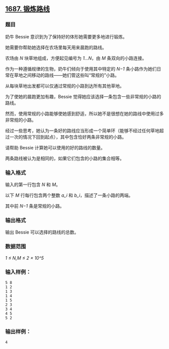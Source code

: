 ## [1687. 锻炼路线](https://www.acwing.com/problem/content/1689/)

### 题目

奶牛 Bessie 意识到为了保持好的体形她需要更多地进行锻炼。

她需要你帮助她选择在农场里每天用来晨跑的路线。

农场由 *N* 块草地组成，方便起见编号为 *1…N*，由 *M* 条双向的小路连接。

作为一种遵循规律的生物，奶牛们倾向于使用其中特定的 *N−1* 条小路作为她们日常在草地之间移动的路线——她们管这些叫“常规的”小路。

从每块草地出发都可以仅通过常规的小路到达所有其他草地。

为了使她的晨跑更加有趣，Bessie 觉得她应该选择一条包含一些非常规的小路的路线。

然而，使用常规的小路能够使她感到舒适，所以她不是很想在她的路线中使用过多非常规的小路。

经过一些思考，她认为一条好的路线应当形成一个简单环（能够不经过任何草地超过一次的情况下回到起点），其中包含恰好两条非常规的小路。

请帮助 Bessie 计算她可以使用的好的路线的数量。

两条路线被认为是相同的，如果它们包含的小路的集合相等。

### 输入格式

输入的第一行包含 *N* 和 *M*。

以下 *M* 行每行包含两个整数 *a_i* 和 *b_i*，描述了一条小路的两端。

其中前 *N−1* 条是常规的小路。

### 输出格式

输出 Bessie 可以选择的路线的总数。

### 数据范围

*1 ≤ N,M ≤ 2 × 10^5*

### 输入样例：

```
5 8
1 2
1 3
1 4
1 5
2 3
3 4
4 5
5 2
```

### 输出样例：

```
4
```
